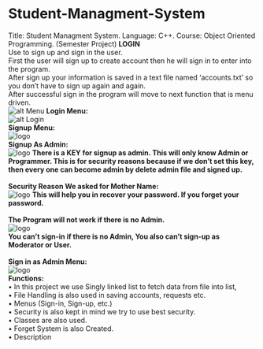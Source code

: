 # Student-Managment-System
Title: Student Managment System. Language: C++. Course: Object Oriented Programming. (Semester Project)
<b>LOGIN</b><br>
Use to sign up and sign in the user.<br>
First the user will sign up to create account then he will sign in to enter into the program.<br>
After sign up your information is saved in a text file named ‘accounts.txt’ so you don’t have to sign up again and again. <br>
After successful sign in the program will move to next function that is menu driven.<br>
![alt Menu](https://user-images.githubusercontent.com/95415049/236608085-5649bda1-40ab-4176-b1f1-ba504af1de88.PNG)
<b>Login Menu:</b><br>
![alt Login](https://user-images.githubusercontent.com/95415049/236608088-26f39b8f-b815-4268-afd5-26f2c8ff6a64.PNG)
<br><b>Signup Menu:</b><br>
![logo](https://user-images.githubusercontent.com/95415049/236608089-37578fe7-b1dd-43a4-a1f5-1735e0acd001.PNG)
<br><b>Signup As Admin:</b><br>
![logo](https://user-images.githubusercontent.com/95415049/236608090-3a9c2550-9065-4029-9fb4-936f05b38030.PNG)
<b>There is a KEY for signup as admin. This will only know Admin or Programmer. This is for security reasons because if we don’t set this key, then every one can become admin by delete admin file and signed up.</b><br>
<br><b>Security Reason We asked for Mother Name:</b><br>
![logo](https://user-images.githubusercontent.com/95415049/236608101-48ce9d65-6d71-4a9c-872e-46ddd37496e7.PNG)
<b>This will help you in recover your password. If you forget your password.</b><br>
<br><b>The Program will not work if there is no Admin.</b><br>
![logo](https://user-images.githubusercontent.com/95415049/236608120-dd378afc-5f7e-4969-a594-8c9b08c8b71e.PNG)
<br><b>You can’t sign-in if there is no Admin, You also can’t sign-up as Moderator or User.</b><br>
<br><b>Sign in as Admin Menu:</b><br>
![logo](https://user-images.githubusercontent.com/95415049/236608129-7156e6ba-ae0f-4e31-9797-162fe03c99bb.PNG)
<br><b>Functions:</b><br>
• In this project we use Singly linked list to fetch data from file into list,<br>
• File Handling is also used in saving accounts, requests etc.<br>
• Menus (Sign-in, Sign-up, etc.)<br>
• Security is also kept in mind we try to use best security.<br>
• Classes are also used.<br>
• Forget System is also Created.<br>
• Description<br>
